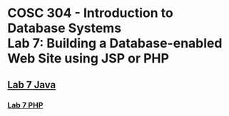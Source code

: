 # COSC 304 - Introduction to Database Systems<br>Lab 7: Building a Database-enabled Web Site using JSP or PHP

## [Lab 7 Java](java/)

### [Lab 7 PHP](php/)
